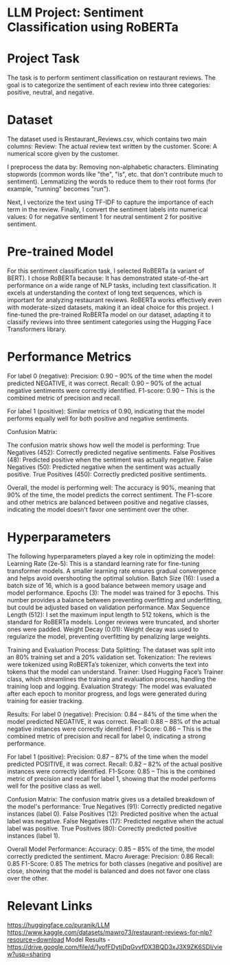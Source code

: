 # LLM Project: Sentiment Classification using RoBERTa

# Project Task
The task is to perform sentiment classification on restaurant reviews. The goal is to categorize the sentiment of each review into three categories: positive, neutral, and negative. 

# Dataset
The dataset used is Restaurant_Reviews.csv, which contains two main columns:
Review: The actual review text written by the customer.
Score: A numerical score given by the customer.

I preprocess the data by:
Removing non-alphabetic characters.
Eliminating stopwords (common words like "the", "is", etc. that don't contribute much to sentiment).
Lemmatizing the words to reduce them to their root forms (for example, "running" becomes "run").

Next, I vectorize the text using TF-IDF to capture the importance of each term in the review. Finally, I convert the sentiment labels into numerical values:
0 for negative sentiment
1 for neutral sentiment
2 for positive sentiment.

# Pre-trained Model
For this sentiment classification task, I selected RoBERTa (a variant of BERT). I chose RoBERTa because:
It has demonstrated state-of-the-art performance on a wide range of NLP tasks, including text classification.
It excels at understanding the context of long text sequences, which is important for analyzing restaurant reviews.
RoBERTa works effectively even with moderate-sized datasets, making it an ideal choice for this project.
I fine-tuned the pre-trained RoBERTa model on our dataset, adapting it to classify reviews into three sentiment categories using the Hugging Face Transformers library.

# Performance Metrics
For label 0 (negative):
Precision: 0.90 – 90% of the time when the model predicted NEGATIVE, it was correct.
Recall: 0.90 – 90% of the actual negative sentiments were correctly identified.
F1-score: 0.90 – This is the combined metric of precision and recall.

For label 1 (positive):
Similar metrics of 0.90, indicating that the model performs equally well for both positive and negative sentiments.

Confusion Matrix:

The confusion matrix shows how well the model is performing:
True Negatives (452): Correctly predicted negative sentiments.
False Positives (48): Predicted positive when the sentiment was actually negative.
False Negatives (50): Predicted negative when the sentiment was actually positive.
True Positives (450): Correctly predicted positive sentiments.

Overall, the model is performing well:
The accuracy is 90%, meaning that 90% of the time, the model predicts the correct sentiment.
The F1-score and other metrics are balanced between positive and negative classes, indicating the model doesn't favor one sentiment over the other.

# Hyperparameters

The following hyperparameters played a key role in optimizing the model:
Learning Rate (2e-5): This is a standard learning rate for fine-tuning transformer models. A smaller learning rate ensures gradual convergence and helps avoid overshooting the optimal solution.
Batch Size (16): I used a batch size of 16, which is a good balance between memory usage and model performance.
Epochs (3): The model was trained for 3 epochs. This number provides a balance between preventing overfitting and underfitting, but could be adjusted based on validation performance.
Max Sequence Length (512): I set the maximum input length to 512 tokens, which is the standard for RoBERTa models. Longer reviews were truncated, and shorter ones were padded.
Weight Decay (0.01): Weight decay was used to regularize the model, preventing overfitting by penalizing large weights.

Training and Evaluation Process:
Data Splitting: The dataset was split into an 80% training set and a 20% validation set.
Tokenization: The reviews were tokenized using RoBERTa’s tokenizer, which converts the text into tokens that the model can understand.
Trainer: Used Hugging Face’s Trainer class, which streamlines the training and evaluation process, handling the training loop and logging.
Evaluation Strategy: The model was evaluated after each epoch to monitor progress, and logs were generated during training for easier tracking.

Results: 
For label 0 (negative):
Precision: 0.84 – 84% of the time when the model predicted NEGATIVE, it was correct.
Recall: 0.88 – 88% of the actual negative instances were correctly identified.
F1-Score: 0.86 – This is the combined metric of precision and recall for label 0, indicating a strong performance.

For label 1 (positive):
Precision: 0.87 – 87% of the time when the model predicted POSITIVE, it was correct.
Recall: 0.82 – 82% of the actual positive instances were correctly identified.
F1-Score: 0.85 – This is the combined metric of precision and recall for label 1, showing that the model performs well for the positive class as well.

Confusion Matrix:
The confusion matrix gives us a detailed breakdown of the model's performance:
True Negatives (91): Correctly predicted negative instances (label 0).
False Positives (12): Predicted positive when the actual label was negative.
False Negatives (17): Predicted negative when the actual label was positive.
True Positives (80): Correctly predicted positive instances (label 1).

Overall Model Performance:
Accuracy: 0.85 – 85% of the time, the model correctly predicted the sentiment.
Macro Average:
Precision: 0.86
Recall: 0.85
F1-Score: 0.85
The metrics for both classes (negative and positive) are close, showing that the model is balanced and does not favor one class over the other.


# Relevant Links
https://huggingface.co/puranik/LLM
https://www.kaggle.com/datasets/mawro73/restaurant-reviews-for-nlp?resource=download
Model Results - https://drive.google.com/file/d/1yofFDytjDqGvvfDX3BQD3xJ3X9ZK6SDI/view?usp=sharing
